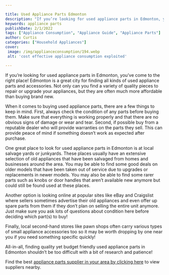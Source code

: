 ```yaml
---

title: Used Appliance Parts Edmonton
description: "If you’re looking for used appliance parts in Edmonton, you’ve come to the right place! Edmonton is a great city for finding all k...you wont regret reading on"
keywords: appliance parts
publishDate: 2/1/2022
tags: ["Appliance Consumption", "Appliance Guide", "Appliance Parts"]
author: Curtis
categories: ["Household Appliances"]
cover: 
 image: /img/applianceconsumption/194.webp
 alt: 'cost effective appliance consumption exploited'

---
```


If you’re looking for used appliance parts in Edmonton, you’ve come to the right place! Edmonton is a great city for finding all kinds of used appliance parts and accessories. Not only can you find a variety of quality pieces to repair or upgrade your appliances, but they are often much more affordable than buying brand new. 

When it comes to buying used appliance parts, there are a few things to keep in mind. First, always check the condition of any parts before buying them. Make sure that everything is working properly and that there are no obvious signs of damage or wear and tear. Second, if possible buy from a reputable dealer who will provide warranties on the parts they sell. This can provide peace of mind if something doesn’t work as expected after purchase. 

One great place to look for used appliance parts in Edmonton is at local salvage yards or junkyards. These places usually have an extensive selection of old appliances that have been salvaged from homes and businesses around the area. You may be able to find some good deals on older models that have been taken out of service due to upgrades or replacements in newer models. You may also be able to find some rarer parts such as knobs or door handles that aren’t available new anymore but could still be found used at these places. 

Another option is looking online at popular sites like eBay and Craigslist where sellers sometimes advertise their old appliances and even offer up spare parts from them if they don’t plan on selling the entire unit anymore. Just make sure you ask lots of questions about condition here before deciding which part(s) to buy! 

Finally, local second-hand stores like pawn shops often carry various types of small appliance accessories too so it may be worth dropping by one near you if you need something specific quickly! 

All-in-all, finding quality yet budget friendly used appliance parts in Edmonton shouldn’t be too difficult with a bit of research and patience!

Find the best <a href="/pages/appliance-parts-suppliers/">appliance parts supplier in your area by clicking here</a> to view suppliers nearby.
